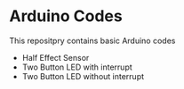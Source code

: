 # Arduino Codes
This repositpry contains basic Arduino codes  
* Half Effect Sensor  
* Two Button LED with interrupt  
* Two Button LED without interrupt  
